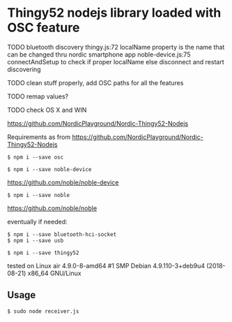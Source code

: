 # Thingy52 nodejs library loaded with OSC feature

TODO bluetooth discovery 
thingy.js:72 localName property is the name that can be changed thru nordic smartphone app
noble-device.js:75 connectAndSetup to check if proper localName else disconnect and restart discovering

TODO clean stuff properly, add OSC paths for all the features

TODO remap values?

TODO check OS X and WIN
 
https://github.com/NordicPlayground/Nordic-Thingy52-Nodejs

Requirements as from
https://github.com/NordicPlayground/Nordic-Thingy52-Nodejs
```shell
$ npm i --save osc
```
```shell
$ npm i --save noble-device
```
https://github.com/noble/noble-device
```shell
$ npm i --save noble
```
https://github.com/noble/noble

eventually if needed:
```shell
$ npm i --save bluetooth-hci-socket
$ npm i --save usb
```
```shell
$ npm i --save thingy52
```
tested on
Linux air 4.9.0-8-amd64 #1 SMP Debian 4.9.110-3+deb9u4 (2018-08-21) x86_64 GNU/Linux

## Usage
```shell
$ sudo node receiver.js
```




